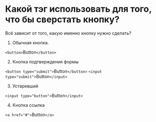 # Какой тэг использовать для того, что бы сверстать кнопку?

Всё зависит от того, какую именно кнопку нужно сделать?

1. Обычная кнопка.

`<button>`Button`</button>`

2. Кнопка подтверждения формы

`<button type="submit">`Button`</button>`
`<input type="submit">`Button`</input>`

3. Устаревший

`<input type="button">`Button`</input>`

4. Кнопка ссылка

`<a href="#">`Button`</a>`